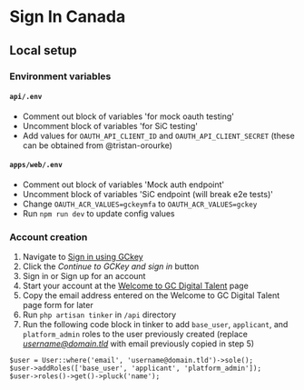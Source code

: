 # Sign In Canada

## Local setup

### Environment variables

#### `api/.env`

- Comment out block of variables 'for mock oauth testing'
- Uncomment block of variables 'for SiC testing'
- Add values for `OAUTH_API_CLIENT_ID` and `OAUTH_API_CLIENT_SECRET` (these can be obtained from @tristan-orourke)

#### `apps/web/.env`

- Comment out block of variables 'Mock auth endpoint'
- Uncomment block of variables 'SiC endpoint (will break e2e tests)'
- Change `OAUTH_ACR_VALUES=gckeymfa` to `OAUTH_ACR_VALUES=gckey`
- Run `npm run dev` to update config values

### Account creation

1. Navigate to [Sign in using GCkey](http://localhost:8000/en/login-info)
2. Click the _Continue to GCKey and sign in_ button
3. Sign in or Sign up for an account
4. Start your account at the [Welcome to GC Digital Talent](http://localhost:8000/en/create-account) page
5. Copy the email address entered on the Welcome to GC Digital Talent page form for later
6. Run `php artisan tinker` in `/api` directory
7. Run the following code block in tinker to add `base_user`, `applicant`, and `platform_admin` roles to the user previously created (replace *username@domain.tld* with email previously copied in step 5)

```
$user = User::where('email', 'username@domain.tld')->sole();
$user->addRoles(['base_user', 'applicant', 'platform_admin']);
$user->roles()->get()->pluck('name');
```
